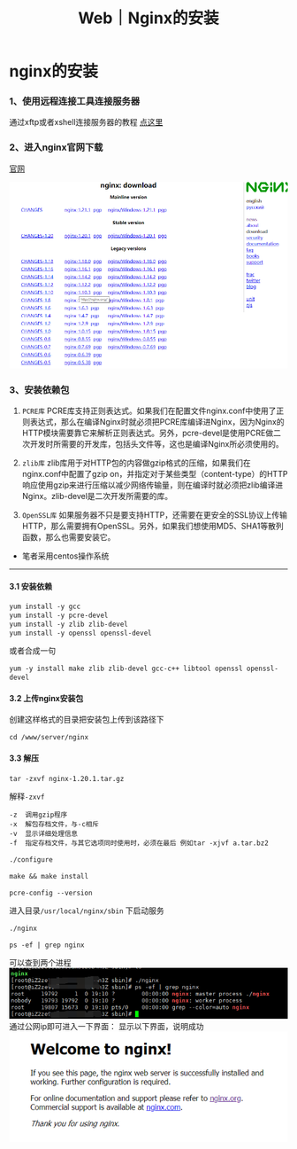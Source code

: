 ﻿---
layout: post
title: Web｜Nginx的安装
categories: [Web]
description: Nginx的安装
keywords: Web, Python, Java, Nginx
mermaid: false
sequence: false
flow: false
mathjax: false
mindmap: false
mindmap2: false
---


# nginx的安装
### 1、使用远程连接工具连接服务器
通过xftp或者xshell连接服务器的教程 [点这里](https://blog.csdn.net/Slience_me/article/details/115872168)

### 2、进入nginx官网下载
[官网](http://nginx.org/)

![Alt Text](/images/posts/7c4cfa49847d7ffb65fc8960e7899f0c.png)
### 3、安装依赖包
1. `PCRE库`
	PCRE库支持正则表达式。如果我们在配置文件nginx.conf中使用了正则表达式，那么在编译Nginx时就必须把PCRE库编译进Nginx，因为Nginx的HTTP模块需要靠它来解析正则表达式。另外，pcre-devel是使用PCRE做二次开发时所需要的开发库，包括头文件等，这也是编译Nginx所必须使用的。

2. `zlib库`
zlib库用于对HTTP包的内容做gzip格式的压缩，如果我们在nginx.conf中配置了gzip on，并指定对于某些类型（content-type）的HTTP响应使用gzip来进行压缩以减少网络传输量，则在编译时就必须把zlib编译进Nginx。zlib-devel是二次开发所需要的库。

3. `OpenSSL库`
如果服务器不只是要支持HTTP，还需要在更安全的SSL协议上传输HTTP，那么需要拥有OpenSSL。另外，如果我们想使用MD5、SHA1等散列函数，那么也需要安装它。

- 笔者采用centos操作系统
---
#### 3.1 安装依赖
```
yum install -y gcc
yum install -y pcre-devel
yum install -y zlib zlib-devel
yum install -y openssl openssl-devel
```
或者合成一句

```
yum -y install make zlib zlib-devel gcc-c++ libtool openssl openssl-devel
```

#### 3.2 上传nginx安装包
创建这样格式的目录把安装包上传到该路径下
```
cd /www/server/nginx
```
#### 3.3 解压

```
tar -zxvf nginx-1.20.1.tar.gz
```
解释`-zxvf`
```
-z	调用gzip程序
-x	解包存档文件，与-c相斥
-v	显示详细处理信息
-f	指定存档文件，与其它选项同时使用时，必须在最后 例如tar -xjvf a.tar.bz2
```
```
./configure
```
```
make && make install
```

```
pcre-config --version
```
进入目录`/usr/local/nginx/sbin`  下启动服务
```
./nginx
```
```
ps -ef | grep nginx
```
可以查到两个进程
![Alt Text](/images/posts/d71234225c7171866fa394ce4cb1e5f5.png)
通过公网ip即可进入一下界面：
显示以下界面，说明成功
![Alt Text](/images/posts/491329501a9003f82cea19561a713293.png)

